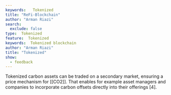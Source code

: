 ```yaml
---
keywords:   Tokenized
title: "ReFi-Blockchain"
author: "Arman Riazi"
search:
  exclude: false
type:  Tokenized
feature:  Tokenized
keywords:  Tokenized blockchain
author: "Arman Riazi"
title: "Tokenized"
show:
  - feedback
---
```


Tokenized carbon assets can be traded on a secondary market, ensuring a price mechanism for [[CO2]]. That enables for example asset managers and companies to incorporate carbon offsets directly into their offerings [4].
